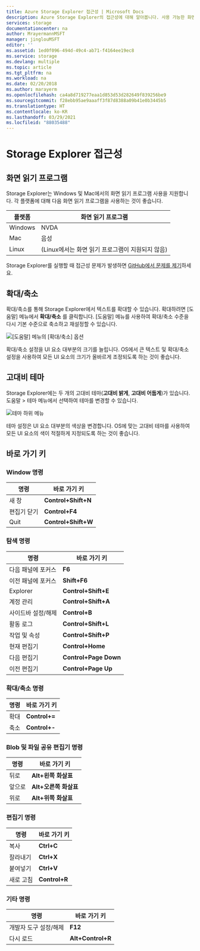 ```yaml
---
title: Azure Storage Explorer 접근성 | Microsoft Docs
description: Azure Storage Explorer의 접근성에 대해 알아봅니다. 사용 가능한 화면 읽기 프로그램, 확대/축소 기능, 고대비 테마, 바로 가기 키에 대해 검토합니다.
services: storage
documentationcenter: na
author: MrayermannMSFT
manager: jinglouMSFT
editor: ''
ms.assetid: 1ed0f096-494d-49c4-ab71-f4164ee19ec8
ms.service: storage
ms.devlang: multiple
ms.topic: article
ms.tgt_pltfrm: na
ms.workload: na
ms.date: 02/20/2018
ms.author: marayerm
ms.openlocfilehash: ca4a8d719277eaa1d853d53d282649f839256be9
ms.sourcegitcommit: f28ebb95ae9aaaff3f87d8388a09b41e0b3445b5
ms.translationtype: HT
ms.contentlocale: ko-KR
ms.lasthandoff: 03/29/2021
ms.locfileid: "88035488"
---
```

# <a name="storage-explorer-accessibility"></a>Storage Explorer 접근성

## <a name="screen-readers"></a>화면 읽기 프로그램

Storage Explorer는 Windows 및 Mac에서의 화면 읽기 프로그램 사용을 지원합니다. 각 플랫폼에 대해 다음 화면 읽기 프로그램을 사용하는 것이 좋습니다.

플랫폼 | 화면 읽기 프로그램
---------|--------------
Windows  | NVDA
Mac      | 음성
Linux    | (Linux에서는 화면 읽기 프로그램이 지원되지 않음)

Storage Explorer를 실행할 때 접근성 문제가 발생하면 [GitHub에서 문제를 제기](https://github.com/Microsoft/AzureStorageExplorer/issues)하세요.

## <a name="zoom"></a>확대/축소

확대/축소를 통해 Storage Explorer에서 텍스트를 확대할 수 있습니다. 확대하려면 [도움말] 메뉴에서 **확대/축소** 를 클릭합니다. [도움말] 메뉴를 사용하여 확대/축소 수준을 다시 기본 수준으로 축소하고 재설정할 수 있습니다.

![[도움말] 메뉴의 [확대/축소] 옵션][0]

확대/축소 설정을 UI 요소 대부분의 크기를 늘립니다. OS에서 큰 텍스트 및 확대/축소 설정을 사용하여 모든 UI 요소의 크기가 올바르게 조정되도록 하는 것이 좋습니다.

## <a name="high-contrast-themes"></a>고대비 테마

Storage Explorer에는 두 개의 고대비 테마(**고대비 밝게**, **고대비 어둡게**)가 있습니다. 도움말 > 테마 메뉴에서 선택하여 테마를 변경할 수 있습니다.

![테마 하위 메뉴][1]

테마 설정은 UI 요소 대부분의 색상을 변경합니다. OS에 맞는 고대비 테마를 사용하여 모든 UI 요소의 색이 적절하게 지정되도록 하는 것이 좋습니다.

## <a name="shortcut-keys"></a>바로 가기 키

### <a name="window-commands"></a>Window 명령

명령       | 바로 가기 키
--------------|--------------------
새 창    | **Control+Shift+N**
편집기 닫기  | **Control+F4**
Quit          | **Control+Shift+W**

### <a name="navigation-commands"></a>탐색 명령

명령                | 바로 가기 키
-----------------------|----------------------
다음 패널에 포커스       | **F6**
이전 패널에 포커스   | **Shift+F6**
Explorer               | **Control+Shift+E**
계정 관리     | **Control+Shift+A**
사이드바 설정/해제        | **Control+B**
활동 로그           | **Control+Shift+L**
작업 및 속성 | **Control+Shift+P**
현재 편집기         | **Control+Home**
다음 편집기            | **Control+Page Down**
이전 편집기        | **Control+Page Up**

### <a name="zoom-commands"></a>확대/축소 명령

명령  | 바로 가기 키
---------|------------------
확대  | **Control+=**
축소 | **Control+-**

### <a name="blob-and-file-share-editor-commands"></a>Blob 및 파일 공유 편집기 명령

명령 | 바로 가기 키
--------|--------------------
뒤로    | **Alt+왼쪽 화살표**
앞으로 | **Alt+오른쪽 화살표**
위로      | **Alt+위쪽 화살표**

### <a name="editor-commands"></a>편집기 명령

명령 | 바로 가기 키
--------|------------------
복사    | **Ctrl+C**
잘라내기     | **Ctrl+X**
붙여넣기   | **Ctrl+V**
새로 고침  | **Control+R**

### <a name="other-commands"></a>기타 명령

명령                | 바로 가기 키
-----------------------|------------------
개발자 도구 설정/해제 | **F12**
다시 로드                 | **Alt+Control+R**

[0]: ./media/vs-azure-tools-storage-explorer-accessibility/Zoom.png
[1]: ./media/vs-azure-tools-storage-explorer-accessibility/HighContrast.png

